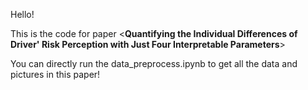 Hello!

This is the code for paper <**Quantifying the Individual Differences of Driver' Risk Perception with Just Four Interpretable Parameters**>

You can directly run the data_preprocess.ipynb to get all the data and pictures in this paper!